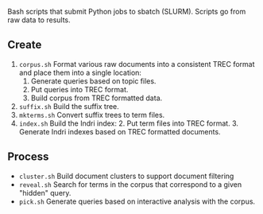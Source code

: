 Bash scripts that submit Python jobs to sbatch (SLURM). Scripts go
from raw data to results.

## Create

1. `corpus.sh` Format various raw documents into a consistent TREC
   format and place them into a single location:
   1. Generate queries based on topic files.
   2. Put queries into TREC format.
   3. Build corpus from TREC formatted data.
2. `suffix.sh` Build the suffix tree.
3. `mkterms.sh` Convert suffix trees to term files.
4. `index.sh` Build the Indri index:
   2. Put term files into TREC format.
   3. Generate Indri indexes based on TREC formatted documents.

## Process

* `cluster.sh` Build document clusters to support document filtering
* `reveal.sh` Search for terms in the corpus that correspond to a
  given "hidden" query.
* `pick.sh` Generate queries based on interactive analysis with the
  corpus.
